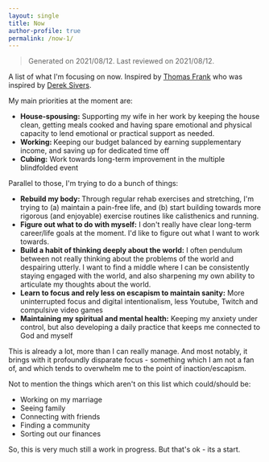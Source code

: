 ```yaml
---
layout: single
title: Now
author-profile: true
permalink: /now-1/
---
```

<!-- wp:quote -->
<blockquote class="wp-block-quote"><p>Generated on 2021/08/12. Last reviewed on 2021/08/12.</p></blockquote>
<!-- /wp:quote -->

<!-- wp:paragraph -->
<p>A list of what I'm focusing on now. Inspired by <a href="https://thomasjfrank.com/now/">Thomas Frank</a> who was inspired by <a href="https://sive.rs/now">Derek Sivers</a>.</p>
<!-- /wp:paragraph -->



<!-- wp:paragraph -->
<p></p>
<!-- /wp:paragraph -->

<!-- wp:paragraph -->
<p>My main priorities at the moment are:</p>
<!-- /wp:paragraph -->

<!-- wp:list -->
<ul><li><strong>House-spousing:</strong> Supporting my wife in her work by keeping the house clean, getting meals cooked and having spare emotional and physical capacity to lend emotional or practical support as needed.</li><li><strong>Working: </strong>Keeping our budget balanced by earning supplementary income, and saving up for dedicated time off</li><li><strong>Cubing:</strong> Work towards long-term improvement in the multiple blindfolded event </li></ul>
<!-- /wp:list -->

<!-- wp:paragraph -->
<p>Parallel to those, I'm trying to do a bunch of things:</p>
<!-- /wp:paragraph -->

<!-- wp:list -->
<ul><li><strong>Rebuild my body: </strong>Through regular rehab exercises and stretching, I'm trying to (a) maintain a pain-free life, and (b) start building towards more rigorous (and enjoyable) exercise routines like calisthenics and running.</li><li><strong>Figure out what to do with myself:</strong> I don't really have clear long-term career/life goals at the moment. I'd like to figure out what I want to work towards.</li><li><strong>Build a habit of thinking deeply about the world:</strong> I often pendulum between not really thinking about the problems of the world and despairing utterly. I want to find a middle where I can be consistently staying engaged with the world, and also sharpening my own ability to articulate my thoughts about the world.</li><li><strong>Learn to focus and rely less on escapism to maintain sanity:</strong> More uninterrupted focus and digital intentionalism, less Youtube, Twitch and compulsive video games</li><li><strong>Maintaining my spiritual and mental health:</strong> Keeping my anxiety under control, but also developing a daily practice that keeps me connected to God and myself</li></ul>
<!-- /wp:list -->

<!-- wp:paragraph -->
<p></p>
<!-- /wp:paragraph -->

<!-- wp:paragraph -->
<p>This is already a lot, more than I can really manage. And most notably, it brings with it profoundly disparate focus - something which I am not a fan of, and which tends to overwhelm me to the point of inaction/escapism.</p>
<!-- /wp:paragraph -->

<!-- wp:paragraph -->
<p>Not to mention the things which aren't on this list which could/should be:</p>
<!-- /wp:paragraph -->

<!-- wp:list -->
<ul><li>Working on my marriage</li><li>Seeing family</li><li>Connecting with friends</li><li>Finding a community</li><li>Sorting out our finances</li></ul>
<!-- /wp:list -->

<!-- wp:paragraph -->
<p></p>
<!-- /wp:paragraph -->

<!-- wp:paragraph -->
<p>So, this is very much still a work in progress. But that's ok - its a start.</p>
<!-- /wp:paragraph -->